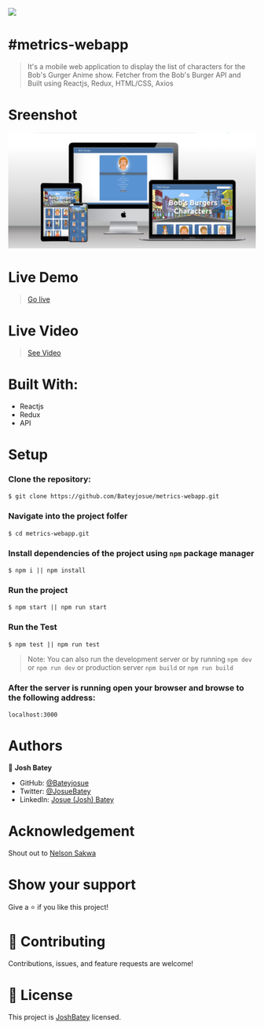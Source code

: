 
![](https://img.shields.io/badge/Microverse-blueviolet)

# #metrics-webapp

> It's a mobile web application to display the list of characters for the Bob's Gurger Anime show. Fetcher from the Bob's Burger API and Built using Reactjs, Redux, HTML/CSS, Axios


# Sreenshot
![](https://github.com/Bateyjosue/metrics-webapp/blob/dev/mockup.png)

# Live Demo

> [Go live](https://bob-burger-jb.netlify.app/)

# Live Video

> [See Video]()

# Built With:

- Reactjs
- Redux
- API

# Setup

### Clone the repository:

    $ git clone https://github.com/Bateyjosue/metrics-webapp.git

### Navigate into the project folfer

    $ cd metrics-webapp.git

### Install dependencies of the project using `npm` package manager

    $ npm i || npm install

### Run the project

    $ npm start || npm run start

### Run the Test

    $ npm test || npm run test

> Note: You can also run the development server or by running `npm dev` or `npm run dev` or production server `npm build` or `npm run build`

### After the server is running open your browser and browse to the following address:

    localhost:3000

# Authors

👤 **Josh Batey**

- GitHub: [@Bateyjosue](https://github.com/Bateyjosue)
- Twitter: [@JosueBatey](https://twitter.com/josuebatey)
- LinkedIn: [Josue (Josh) Batey](https://www.linkedin.com/in/josue-ishara/)


# Acknowledgement

Shout out to [Nelson Sakwa](https://www.behance.net/sakwadesignstudio)

# Show your support

Give a ⭐️ if you like this project!
# 🤝 Contributing

Contributions, issues, and feature requests are welcome!

# 📝 License

This project is [JoshBatey](./LICENSE) licensed.

